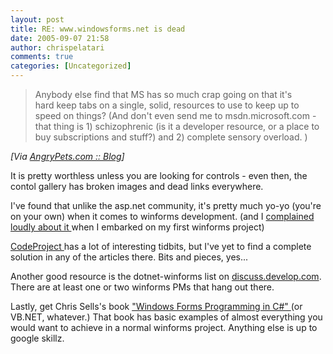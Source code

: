 ```yaml
---
layout: post
title: RE: www.windowsforms.net is dead
date: 2005-09-07 21:58
author: chrispelatari
comments: true
categories: [Uncategorized]
---
```


<blockquote>
  <p>Anybody else find that MS has so much 
  crap going on that it's hard keep tabs on a single, solid, 
  resources to use to keep up to speed on things? (And don't even send me to 
  msdn.microsoft.com - that thing is 1) schizophrenic (is it a developer 
  resource, or a place to buy subscriptions and stuff?) and 2) complete sensory 
  overload. )</p></blockquote>
<p><i>[Via <a href="http://angrypets.com/blog/posts/554.aspx">AngryPets.com :: 
Blog</a>]</i> </p>
<p>It is pretty worthless unless you are looking for controls - even then, the 
contol gallery has broken images and dead links everywhere.</p>
<p>I've found that unlike the asp.net community, it's pretty much yo-yo (you're 
on your own) when it comes to winforms development. (and I <a href="http://www.chrisfrazier.net/blog/archive/2003/09/24/184.aspx">complained 
loudly about it </a>when I embarked on my first winforms project)</p>
<p><a href="http://CodeProject.com">CodeProject </a>has a lot of interesting 
tidbits, but I've yet to find a complete solution in any of the articles there. 
Bits and pieces, yes...</p>
<p>Another good resource is the dotnet-winforms list on <a href="http://discuss.develop.com">discuss.develop.com</a>. There are at least 
one or two winforms PMs that hang out there.</p>
<p>Lastly, get Chris Sells's book <a href="http://www.sellsbrothers.com/writing/wfbook/">"Windows Forms Programming 
in C#" </a>(or VB.NET, whatever.) That book has basic examples of almost 
everything you would want to achieve in a normal winforms project. Anything else 
is up to google skillz.</p>
